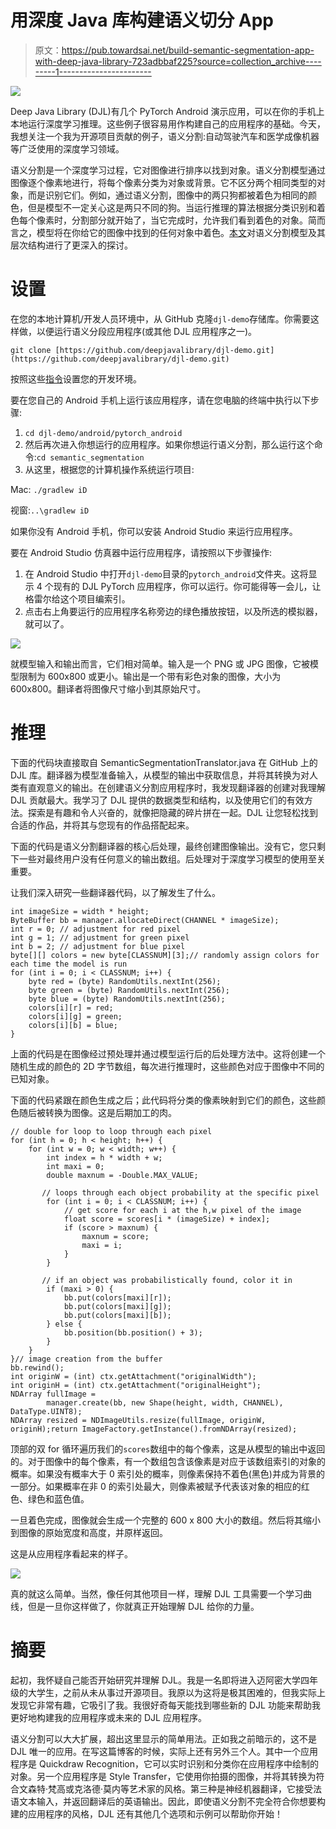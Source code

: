 # 用深度 Java 库构建语义切分 App

> 原文：<https://pub.towardsai.net/build-semantic-segmentation-app-with-deep-java-library-723adbbaf225?source=collection_archive---------1----------------------->

![](img/32ddac9cf2b1bd66d17e4b539ac37fab.png)

Deep Java Library (DJL)有几个 PyTorch Android 演示应用，可以在你的手机上本地运行深度学习推理。这些例子很容易用作构建自己的应用程序的基础。今天，我想关注一个我为开源项目贡献的例子，语义分割:自动驾驶汽车和医学成像机器等广泛使用的深度学习领域。

语义分割是一个深度学习过程，它对图像进行排序以找到对象。语义分割模型通过图像逐个像素地进行，将每个像素分类为对象或背景。它不区分两个相同类型的对象，而是识别它们。例如，通过语义分割，图像中的两只狗都被着色为相同的颜色，但是模型不一定关心这是两只不同的狗。当运行推理的算法根据分类识别和着色每个像素时，分割部分就开始了，当它完成时，允许我们看到着色的对象。简而言之，模型将在你给它的图像中找到的任何对象中着色。[本文](https://www.jeremyjordan.me/semantic-segmentation/)对语义分割模型及其层次结构进行了更深入的探讨。

# 设置

在您的本地计算机/开发人员环境中，从 GitHub 克隆`djl-demo`存储库。你需要这样做，以便运行语义分段应用程序(或其他 DJL 应用程序之一)。

```
git clone [https://github.com/deepjavalibrary/djl-demo.git](https://github.com/deepjavalibrary/djl-demo.git)
```

按照这些[指令](https://github.com/awslabs/djl/blob/master/docs/development/setup.md)设置您的开发环境。

要在您自己的 Android 手机上运行该应用程序，请在您电脑的终端中执行以下步骤:

1.  `cd djl-demo/android/pytorch_android`
2.  然后再次进入你想运行的应用程序。如果你想运行语义分割，那么运行这个命令:`cd semantic_segmentation`
3.  从这里，根据您的计算机操作系统运行项目:

Mac: `./gradlew iD`

视窗:`..\gradlew iD`

如果你没有 Android 手机，你可以安装 Android Studio 来运行应用程序。

要在 Android Studio 仿真器中运行应用程序，请按照以下步骤操作:

1.  在 Android Studio 中打开`djl-demo`目录的`pytorch_android`文件夹。这将显示 4 个现有的 DJL PyTorch 应用程序，你可以运行。你可能得等一会儿，让格雷尔给这个项目编索引。
2.  点击右上角要运行的应用程序名称旁边的绿色播放按钮，以及所选的模拟器，就可以了。

![](img/7273d3d4565da9413b8b35a92aa6b6dc.png)

就模型输入和输出而言，它们相对简单。输入是一个 PNG 或 JPG 图像，它被模型限制为 600x800 或更小。输出是一个带有彩色对象的图像，大小为 600x800。翻译者将图像尺寸缩小到其原始尺寸。

# 推理

下面的代码块直接取自 SemanticSegmentationTranslator.java 在 GitHub 上的 DJL 库。翻译器为模型准备输入，从模型的输出中获取信息，并将其转换为对人类有直观意义的输出。在创建语义分割应用程序时，我发现翻译器的创建对我理解 DJL 贡献最大。我学习了 DJL 提供的数据类型和结构，以及使用它们的有效方法。探索是有趣和令人兴奋的，就像把隐藏的碎片拼在一起。DJL 让您轻松找到合适的作品，并将其与您现有的作品搭配起来。

下面的代码是语义分割翻译器的核心后处理，最终创建图像输出。没有它，您只剩下一些对最终用户没有任何意义的输出数组。后处理对于深度学习模型的使用至关重要。

让我们深入研究一些翻译器代码，以了解发生了什么。

```
int imageSize = width * height;
ByteBuffer bb = manager.allocateDirect(CHANNEL * imageSize);
int r = 0; // adjustment for red pixel
int g = 1; // adjustment for green pixel
int b = 2; // adjustment for blue pixel
byte[][] colors = new byte[CLASSNUM][3];// randomly assign colors for each time the model is run
for (int i = 0; i < CLASSNUM; i++) {
    byte red = (byte) RandomUtils.nextInt(256);
    byte green = (byte) RandomUtils.nextInt(256);
    byte blue = (byte) RandomUtils.nextInt(256);
    colors[i][r] = red;
    colors[i][g] = green;
    colors[i][b] = blue;
}
```

上面的代码是在图像经过预处理并通过模型运行后的后处理方法中。这将创建一个随机生成的颜色的 2D 字节数组，每次进行推理时，这些颜色对应于图像中不同的已知对象。

下面的代码紧跟在颜色生成之后；此代码将分类的像素映射到它们的颜色，这些颜色随后被转换为图像。这是后期加工的肉。

```
// double for loop to loop through each pixel
for (int h = 0; h < height; h++) {
    for (int w = 0; w < width; w++) {
        int index = h * width + w;
        int maxi = 0;
        double maxnum = -Double.MAX_VALUE;

       // loops through each object probability at the specific pixel
        for (int i = 0; i < CLASSNUM; i++) {
            // get score for each i at the h,w pixel of the image
            float score = scores[i * (imageSize) + index];
            if (score > maxnum) {
                maxnum = score;
                maxi = i;
            }
        }

       // if an object was probabilistically found, color it in
        if (maxi > 0) {
            bb.put(colors[maxi][r]);
            bb.put(colors[maxi][g]);
            bb.put(colors[maxi][b]);
        } else {
            bb.position(bb.position() + 3);
        }
    }
}// image creation from the buffer
bb.rewind();
int originW = (int) ctx.getAttachment("originalWidth");
int originH = (int) ctx.getAttachment("originalHeight");
NDArray fullImage =
        manager.create(bb, new Shape(height, width, CHANNEL), DataType.UINT8);
NDArray resized = NDImageUtils.resize(fullImage, originW, originH);return ImageFactory.getInstance().fromNDArray(resized);
```

顶部的双 for 循环遍历我们的`scores`数组中的每个像素，这是从模型的输出中返回的。对于图像中的每个像素，有一个数组包含该像素是对应于该数组索引的对象的概率。如果没有概率大于 0 索引处的概率，则像素保持不着色(黑色)并成为背景的一部分。如果概率在非 0 的索引处最大，则像素被赋予代表该对象的相应的红色、绿色和蓝色值。

一旦着色完成，图像就会生成一个完整的 600 x 800 大小的数组。然后将其缩小到图像的原始宽度和高度，并原样返回。

这是从应用程序看起来的样子。

![](img/cdc6f6d4129bbc04dbf2727c774e68c2.png)

真的就这么简单。当然，像任何其他项目一样，理解 DJL 工具需要一个学习曲线，但是一旦你这样做了，你就真正开始理解 DJL 给你的力量。

# 摘要

起初，我怀疑自己能否开始研究并理解 DJL。我是一名即将进入迈阿密大学四年级的大学生，之前从未从事过开源项目。我原以为这将是极其困难的，但我实际上发现它非常有趣，它吸引了我。我很好奇每天能找到哪些新的 DJL 功能来帮助我更好地构建我的应用程序或未来的 DJL 应用程序。

语义分割可以大大扩展，超出这里显示的简单用法。正如我之前暗示的，这不是 DJL 唯一的应用。在写这篇博客的时候，实际上还有另外三个人。其中一个应用程序是 Quickdraw Recognition，它可以实时识别和分类你在应用程序中绘制的对象。另一个应用程序是 Style Transfer，它使用你拍摄的图像，并将其转换为符合文森特·梵高或克洛德·莫内等艺术家的风格。第三种是神经机器翻译，它接受法语文本输入，并返回翻译后的英语输出。因此，即使语义分割不完全符合你想要构建的应用程序的风格，DJL 还有其他几个选项和示例可以帮助你开始！
